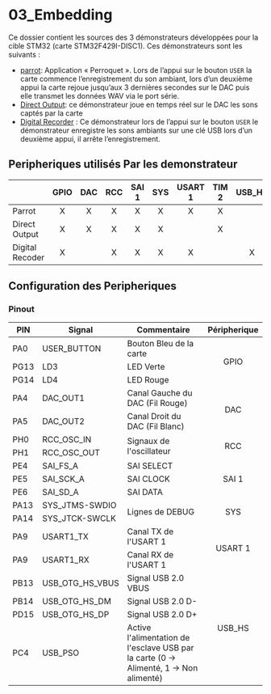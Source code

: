 <h1> 03_Embedding</h1>

Ce dossier contient les sources des 3 démonstrateurs développées pour la cible STM32 (carte STM32F429I-DISC1). Ces démonstrateurs sont les suivants :
- [parrot](parrot/readme.md ): Application « Perroquet ». Lors de l’appui sur le bouton `USER` la carte commence l’enregistrement du son ambiant, lors d’un deuxième appui la carte rejoue jusqu’aux 3 dernières secondes sur le DAC puis elle transmet les données WAV via le port série.
- [Direct Output](direct_output/readme.md ): ce démonstrateur joue en temps réel sur le DAC les sons captés par la carte
- [Digital Recorder](digital_recoder/readme.md) : Ce démonstrateur lors de l’appui sur le bouton `USER` le démonstrateur enregistre les sons ambiants sur une clé USB lors d’un deuxième appui, il arrête l’enregistrement.

## Peripheriques utilisés Par les demonstrateur

|                   |GPIO   | DAC   | RCC   | SAI 1 | SYS   | USART 1   | TIM 2 | USB_HS |
|:---               |:---:  |:---:  |:---:  |:-----:|:---:  |:-------:  |:-----:|:------:|
|Parrot             |X      |X      |X      |X      |X      |X          |X      |        |
|Direct Output      |X      |X      |X      |X      |X      |           |X      |        |
|Digital Recoder    |X      |       |X      |X      |X      |X          |       |X       |

## Configuration des Peripheriques

### Pinout

<table>
	<thead>
		<tr>
			<th>PIN</th>
			<th>Signal</th>
            <th>Commentaire</th>
            <th>Péripherique</th>
		<tr>
	</thead>
	<tbody>
		<tr>
			<td>PA0</td>
			<td>USER_BUTTON</td>
			<td>Bouton Bleu de la carte</td>
			 <td style="text-align: center; vertical-align: middle;" rowspan="3">GPIO</td>
        </tr>
        <tr>
			<td>PG13</td>
			<td>LD3</td>
			<td>LED Verte</td>
        </tr>
		<tr>
			<td>PG14</td>
			<td>LD4</td>
			<td>LED Rouge</td>
		<tr>
        <tr>
        	<td>PA4</td>
            <td>DAC_OUT1</td>
            <td>Canal Gauche du DAC (Fil Rouge)</td>
            <td style="text-align: center; vertical-align: middle;" rowspan="2">DAC</td>
        </tr>
        <tr>
        	<td>PA5</td>
            <td>DAC_OUT2</td>
            <td>Canal Droit du DAC (Fil Blanc)</td>
        </tr>
        <tr>
        	<td>PH0</td>
            <td>RCC_OSC_IN</td>
            <td style="vertical-align: middle;" rowspan="2">Signaux de l'oscillateur</td>
            <td style="text-align: center; vertical-align: middle;" rowspan="2">RCC</td>
        </tr>
         <tr>
        	<td>PH1</td>
            <td>RCC_OSC_OUT</td>
        </tr>
        <tr>
        	<td>PE4</td>
            <td>SAI_FS_A</td>
            <td>SAI SELECT</td>
            <td style="text-align: center; vertical-align: middle;" rowspan="3">SAI 1</td>
        </tr>
         <tr>
        	<td>PE5</td>
            <td>SAI_SCK_A</td>
            <td>SAI CLOCK</td>
        </tr>
        <tr>
        	<td>PE6</td>
            <td>SAI_SD_A</td>
            <td>SAI DATA</td>
        </tr>
        <tr>
        	<td>PA13</td>
            <td>SYS_JTMS-SWDIO</td>
            <td style="vertical-align: middle;" rowspan="2">Lignes de DEBUG</td>
            <td style="text-align: center; vertical-align: middle;" rowspan="2">SYS</td>
        </tr>
         <tr>
        	<td>PA14</td>
            <td>SYS_JTCK-SWCLK</td>
        </tr>
        <tr>
        	<td>PA9</td>
            <td>USART1_TX</td>
            <td>Canal TX de l'USART 1</td>
             <td style="text-align: center; vertical-align: middle;" rowspan="2">USART 1</td>
        </tr>
        <tr>
        	<td>PA9</td>
            <td>USART1_RX</td>
            <td>Canal RX de l'USART 1</td>
        </tr>
        <tr>
            <td> PB13 </td>
            <td> USB_OTG_HS_VBUS </td>
            <td> Signal USB 2.0 VBUS</td>
            <td style="text-align: center; vertical-align: middle;" rowspan="4"> USB_HS </td>
        </tr>
        <tr>
            <td> PB14 </td>
            <td> USB_OTG_HS_DM</td>
            <td> Signal USB 2.0 D-</td>
        </tr>
        <tr>
            <td> PD15</td>
            <td> USB_OTG_HS_DP</td>
            <td> Signal USB 2.0 D+ </td>
        </tr><tr>
            <td> PC4 </td>
            <td> USB_PSO </td>
            <td> Active l'alimentation de l'esclave USB par la carte (0 &rarr; Alimenté, 1 &rarr; Non alimenté)</td>
        </tr>
	</tbody>
</table>
